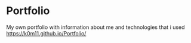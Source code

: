 # Portfolio
My own portfolio with information about me and technologies that i used
https://k0m11.github.io/Portfolio/
